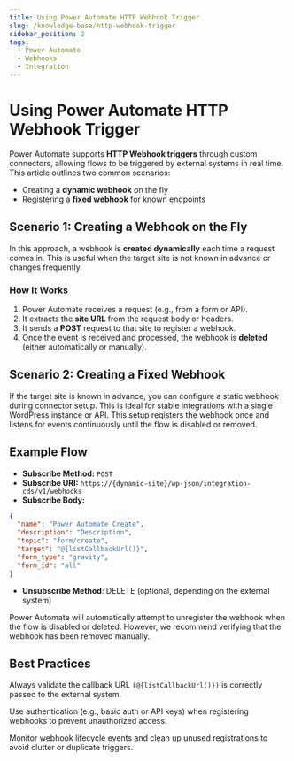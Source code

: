 ```yaml
---
title: Using Power Automate HTTP Webhook Trigger
slug: /knowledge-base/http-webhook-trigger
sidebar_position: 2
tags:
  - Power Automate
  - Webhooks
  - Integration
---
```


# Using Power Automate HTTP Webhook Trigger

Power Automate supports **HTTP Webhook triggers** through custom connectors, allowing flows to be triggered by external systems in real time. This article outlines two common scenarios:

- Creating a **dynamic webhook** on the fly
- Registering a **fixed webhook** for known endpoints

## Scenario 1: Creating a Webhook on the Fly

In this approach, a webhook is **created dynamically** each time a request comes in. This is useful when the target site is not known in advance or changes frequently.

### How It Works

1. Power Automate receives a request (e.g., from a form or API).
2. It extracts the **site URL** from the request body or headers.
3. It sends a **POST** request to that site to register a webhook.
4. Once the event is received and processed, the webhook is **deleted** (either automatically or manually).

## Scenario 2: Creating a Fixed Webhook
If the target site is known in advance, you can configure a static webhook during connector setup. This is ideal for stable integrations with a single WordPress instance or API.
This setup registers the webhook once and listens for events continuously until the flow is disabled or removed.

## Example Flow

- **Subscribe Method:** `POST`  
- **Subscribe URI:** `https://{dynamic-site}/wp-json/integration-cds/v1/webhooks`  
- **Subscribe Body:**

```json
{
  "name": "Power Automate Create",
  "description": "Description",
  "topic": "form/create",
  "target": "@{listCallbackUrl()}",
  "form_type": "gravity",
  "form_id": "all"
}
```

- **Unsubscribe Method**: DELETE (optional, depending on the external system)

 Power Automate will automatically attempt to unregister the webhook when the flow is disabled or deleted. However, we recommend verifying that the webhook has been removed manually.

## Best Practices

Always validate the callback URL `(@{listCallbackUrl()})` is correctly passed to the external system.

Use authentication (e.g., basic auth or API keys) when registering webhooks to prevent unauthorized access.

Monitor webhook lifecycle events and clean up unused registrations to avoid clutter or duplicate triggers.